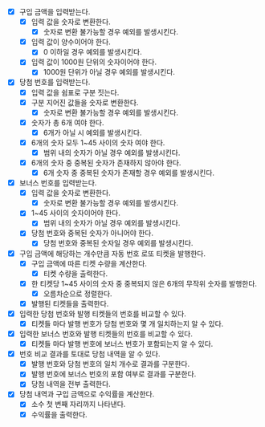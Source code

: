 - [x] 구입 금액을 입력받는다.
    - [x] 입력 값을 숫자로 변환한다.
        - [x] 숫자로 변환 불가능할 경우 예외를 발생시킨다.
    - [x] 입력 값이 양수이어야 한다.
        - [x] 0 이하일 경우 예외를 발생시킨다.
    - [x] 입력 값이 1000원 단위의 숫자이어야 한다.
        - [x] 1000원 단위가 아닐 경우 예외를 발생시킨다.
- [x] 당첨 번호를 입력받는다.
    - [x] 입력 값을 쉼표로 구분 짓는다.
    - [x] 구분 지어진 값들을 숫자로 변환한다.
        - [x] 숫자로 변환 불가능할 경우 예외를 발생시킨다.
    - [x] 숫자가 총 6개 여야 한다.
        - [x] 6개가 아닐 시 예외를 발생시킨다.
    - [x] 6개의 숫자 모두 1~45 사이의 숫자 여야 한다.
        - [x] 범위 내의 숫자가 아닐 경우 예외를 발생시킨다.
    - [x] 6개의 숫자 중 중복된 숫자가 존재하지 않아야 한다.
        - [x] 6개 숫자 중 중복된 숫자가 존재할 경우 예외를 발생시킨다.
- [x] 보너스 번호를 입력받는다.
    - [x] 입력 값을 숫자로 변환한다.
        - [x] 숫자로 변환 불가능할 경우 예외를 발생시킨다.
    - [x] 1~45 사이의 숫자이어야 한다.
        - [x] 범위 내의 숫자가 아닐 경우 예외를 발생시킨다.
    - [x] 당첨 번호와 중복된 숫자가 아니어야 한다.
        - [x] 당첨 번호와 중복된 숫자일 경우 예외를 발생시킨다.
- [x] 구입 금액에 해당하는 개수만큼 자동 번호 로또 티켓을 발행한다.
    - [x] 구입 금액에 따른 티켓 수량을 계산한다.
        - [x] 티켓 수량을 출력한다.
    - [x] 한 티켓당 1~45 사이의 숫자 중 중복되지 않은 6개의 무작위 숫자를 발행한다.
        - [x] 오름차순으로 정렬한다.
    - [x] 발행된 티켓들을 출력한다.
- [x] 입력한 당첨 번호와 발행 티켓들의 번호를 비교할 수 있다.
    - [x] 티켓들 마다 발행 번호가 당첨 번호와 몇 개 일치하는지 알 수 있다.
- [x] 입력한 보너스 번호와 발행 티켓들의 번호를 비교할 수 있다.
    - [x] 티켓들 마다 발행 번호에 보너스 번호가 포함되는지 알 수 있다.
- [x] 번호 비교 결과를 토대로 당첨 내역을 알 수 있다.
    - [x] 발행 번호와 당첨 번호의 일치 개수로 결과를 구분한다.
    - [x] 발행 번호에 보너스 번호의 포함 여부로 결과를 구분한다.
    - [x] 당첨 내역을 전부 출력한다.
- [x] 당첨 내역과 구입 금액으로 수익률을 계산한다.
    - [x] 소수 첫 번째 자리까지 나타낸다.
    - [x] 수익률을 출력한다.